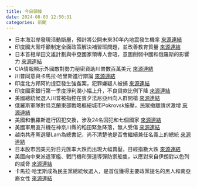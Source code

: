 ```yaml
---
title: 今日頭條
date: 2024-08-03 12:50:31
categories: 新聞            
---
```

- 日本海沿岸發現活動斷層，預計將公開未來30年內地震發生機率 [來源連結](https://www.japantimes.co.jp/news/2024/08/03/japan/science-health/sea-of-japan-active-faults-earthquakes/)
- 印度國大黨呼籲制定全面政策解決補習班問題，並改善教育質量 [來源連結](https://www.thehindu.com/news/national/india-needs-comprehensive-policy-solution-to-mushrooming-of-coaching-institutes-says-congress/article68481236.ece)
- 日本首相岸田文雄計劃與中亞國家領導人會晤，意圖削弱中國和俄羅斯的影響力 [來源連結](https://www.japantimes.co.jp/news/2024/08/03/japan/politics/kishida-central-asia-wedge/)
- CIA情報顯示外國敵對勢力秘密資助川普數百萬美元 [來源連結](https://www.japantimes.co.jp/news/2024/08/03/world/politics/trump-egypt-influence-investigation/)
- 川普同意與卡馬拉·哈里斯進行辯論 [來源連結](https://www.japantimes.co.jp/news/2024/08/03/world/politics/trump-harris-debate-fox/)
- 印度北方邦阿約提亞發生強姦案，犯罪嫌疑人被捕 [來源連結](https://www.thehindu.com/news/national/uttar-pradesh/rape-accuseds-bakery-razed-in-ayodhya/article68481143.ece)
- 印度國家銀行第一季度淨利潤小幅上升，不良貸款比例下降 [來源連結](https://www.thehindu.com/business/Industry/sbi-q1-results-net-profit-rises-marginally-at-17035-crore-gross-npas-decline-to-221/article68480960.ece)
- 美國總統候選人川普被指控在賓夕法尼亞州向人群開槍 [來源連結](https://www.japantimes.co.jp/news/2024/08/03/world/politics/secret-service-gunman-warning/)
- 俄羅斯軍隊對烏克蘭東部戰略樞紐城市Pokrovsk施壓，民眾撤離請求激增 [來源連結](https://www.japantimes.co.jp/news/2024/08/03/world/russia-forces-ukraine-advances/)
- 美國和俄羅斯進行囚犯交換，涉及24名囚犯和七個國家 [來源連結](https://www.japantimes.co.jp/news/2024/08/03/world/politics/prison-swap-americans/)
- 美國軍用直升機在神奈川縣的稻田緊急降落，無人受傷 [來源連結](https://www.japantimes.co.jp/news/2024/08/03/japan/us-military-helicopter-ebina/)
- 越南共產黨選舉Lam為總書記，尚不清楚他是否會繼續兼任名義上的總統 [來源連結](https://www.japantimes.co.jp/news/2024/08/03/asia-pacific/politics/vietnam-top-leader-lam/)
- 日本股市因美元對日元匯率大跌而出現大幅賣壓，日經指數大跌 [來源連結](https://www.japantimes.co.jp/business/2024/08/03/markets/japan-stock-markets-volatility/)
- 美國向中東派遣軍艦、戰鬥機和彈道導彈防禦船隻，以應對來自伊朗對以色列的威脅 [來源連結](https://www.japantimes.co.jp/news/2024/08/03/world/us-military-presence-mideast/)
- 卡馬拉·哈里斯成為民主黨總統候選人，是首位獲得主要政黨提名的黑人和南亞裔女性 [來源連結](https://www.japantimes.co.jp/news/2024/08/03/world/politics/harris-democratic-party-nomination/)



